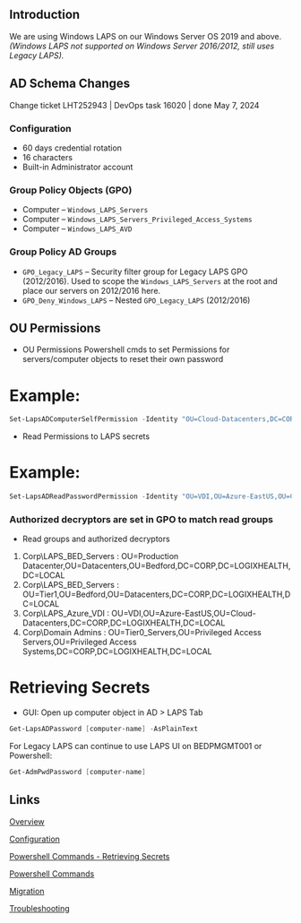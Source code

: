 ## Introduction

We are using Windows LAPS on our Windows Server OS 2019 and above.
_(Windows LAPS not supported on Windows Server 2016/2012, still uses Legacy LAPS)._

## AD Schema Changes

Change ticket LHT252943 | DevOps task 16020 | done May 7, 2024

### Configuration

- 60 days credential rotation
- 16 characters
- Built-in Administrator account

### Group Policy Objects (GPO)

- Computer – `Windows_LAPS_Servers`
- Computer – `Windows_LAPS_Servers_Privileged_Access_Systems`
- Computer – `Windows_LAPS_AVD`

### Group Policy AD Groups

- `GPO_Legacy_LAPS` – Security filter group for Legacy LAPS GPO (2012/2016). Used to scope the `Windows_LAPS_Servers` at the root and place our servers on 2012/2016 here.
- `GPO_Deny_Windows_LAPS` – Nested `GPO_Legacy_LAPS` (2012/2016)

## OU Permissions

- OU Permissions
  Powershell cmds to set Permissions for servers/computer objects to reset their own password

# Example:

```powershell
Set-LapsADComputerSelfPermission -Identity "OU=Cloud-Datacenters,DC=CORP,DC=LOGIXHEALTH,DC=LOCAL"
```

- Read Permissions to LAPS secrets

# Example:

```powershell
Set-LapsADReadPasswordPermission -Identity "OU=VDI,OU=Azure-EastUS,OU=Cloud-Datacenters,DC=CORP,DC=LOGIXHEALTH,DC=LOCAL" -AllowedPrincipals "LAPS_Azure_VDI"
```

### Authorized decryptors are set in GPO to match read groups

- Read groups and authorized decryptors

1. Corp\LAPS_BED_Servers : OU=Production Datacenter,OU=Datacenters,OU=Bedford,DC=CORP,DC=LOGIXHEALTH,DC=LOCAL
1. Corp\LAPS_BED_Servers : OU=Tier1,OU=Bedford,OU=Datacenters,DC=CORP,DC=LOGIXHEALTH,DC=LOCAL
1. Corp\LAPS_Azure_VDI : OU=VDI,OU=Azure-EastUS,OU=Cloud-Datacenters,DC=CORP,DC=LOGIXHEALTH,DC=LOCAL
1. Corp\Domain Admins : OU=Tier0_Servers,OU=Privileged Access Servers,OU=Privileged Access Systems,DC=CORP,DC=LOGIXHEALTH,DC=LOCAL

# Retrieving Secrets

- GUI: Open up computer object in AD > LAPS Tab

```powershell
Get-LapsADPassword [computer-name] -AsPlainText
```

For Legacy LAPS can continue to use LAPS UI on BEDPMGMT001 or Powershell:

```powershell
Get-AdmPwdPassword [computer-name]
```

## Links

[Overview](https://learn.microsoft.com/en-us/windows-server/identity/laps/laps-overview)

[Configuration](https://learn.microsoft.com/en-us/windows-server/identity/laps/laps-management-policy-settings)

[Powershell Commands - Retrieving Secrets](https://learn.microsoft.com/en-us/windows-server/identity/laps/laps-management-powershell)

[Powershell Commands](https://learn.microsoft.com/en-us/powershell/module/laps/?view=windowsserver2019-ps)

[Migration](https://learn.microsoft.com/en-us/powershell/module/laps/?view=windowsserver2019-ps)

[Troubleshooting](https://learn.microsoft.com/en-us/troubleshoot/windows-server/windows-security/windows-laps-troubleshooting-guidance)
